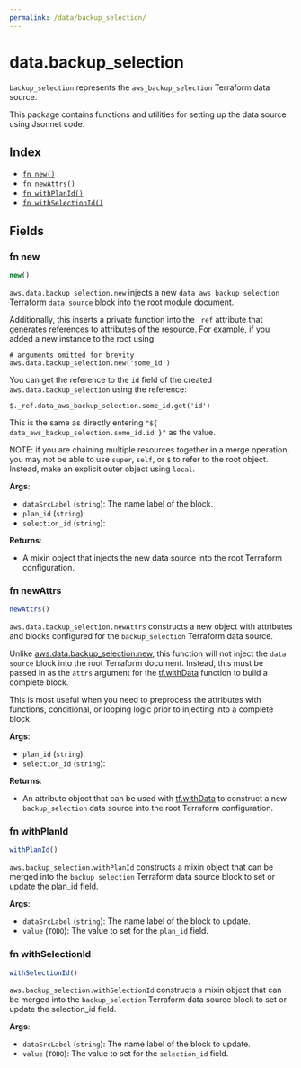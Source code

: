 ```yaml
---
permalink: /data/backup_selection/
---
```


# data.backup_selection

`backup_selection` represents the `aws_backup_selection` Terraform data source.



This package contains functions and utilities for setting up the data source using Jsonnet code.


## Index

* [`fn new()`](#fn-new)
* [`fn newAttrs()`](#fn-newattrs)
* [`fn withPlanId()`](#fn-withplanid)
* [`fn withSelectionId()`](#fn-withselectionid)

## Fields

### fn new

```ts
new()
```


`aws.data.backup_selection.new` injects a new `data_aws_backup_selection` Terraform `data source`
block into the root module document.

Additionally, this inserts a private function into the `_ref` attribute that generates references to attributes of the
resource. For example, if you added a new instance to the root using:

    # arguments omitted for brevity
    aws.data.backup_selection.new('some_id')

You can get the reference to the `id` field of the created `aws.data.backup_selection` using the reference:

    $._ref.data_aws_backup_selection.some_id.get('id')

This is the same as directly entering `"${ data_aws_backup_selection.some_id.id }"` as the value.

NOTE: if you are chaining multiple resources together in a merge operation, you may not be able to use `super`, `self`,
or `$` to refer to the root object. Instead, make an explicit outer object using `local`.

**Args**:
  - `dataSrcLabel` (`string`): The name label of the block.
  - `plan_id` (`string`): 
  - `selection_id` (`string`): 

**Returns**:
- A mixin object that injects the new data source into the root Terraform configuration.


### fn newAttrs

```ts
newAttrs()
```


`aws.data.backup_selection.newAttrs` constructs a new object with attributes and blocks configured for the `backup_selection`
Terraform data source.

Unlike [aws.data.backup_selection.new](#fn-backupselectionnew), this function will not inject the `data source`
block into the root Terraform document. Instead, this must be passed in as the `attrs` argument for the
[tf.withData](https://github.com/tf-libsonnet/core/tree/main/docs#fn-withdata) function to build a complete block.

This is most useful when you need to preprocess the attributes with functions, conditional, or looping logic prior to
injecting into a complete block.

**Args**:
  - `plan_id` (`string`): 
  - `selection_id` (`string`): 

**Returns**:
  - An attribute object that can be used with [tf.withData](https://github.com/tf-libsonnet/core/tree/main/docs#fn-withdata) to construct a new `backup_selection` data source into the root Terraform configuration.


### fn withPlanId

```ts
withPlanId()
```

`aws.backup_selection.withPlanId` constructs a mixin object that can be merged into the `backup_selection`
Terraform data source block to set or update the plan_id field.



**Args**:
  - `dataSrcLabel` (`string`): The name label of the block to update.
  - `value` (`TODO`): The value to set for the `plan_id` field.


### fn withSelectionId

```ts
withSelectionId()
```

`aws.backup_selection.withSelectionId` constructs a mixin object that can be merged into the `backup_selection`
Terraform data source block to set or update the selection_id field.



**Args**:
  - `dataSrcLabel` (`string`): The name label of the block to update.
  - `value` (`TODO`): The value to set for the `selection_id` field.
